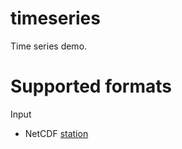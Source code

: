 # timeseries
Time series demo.


# Supported formats

Input
- NetCDF [station](http://cfconventions.org/cf-conventions/cf-conventions.html#_single_time_series_including_deviations_from_a_nominal_fixed_spatial_location)
